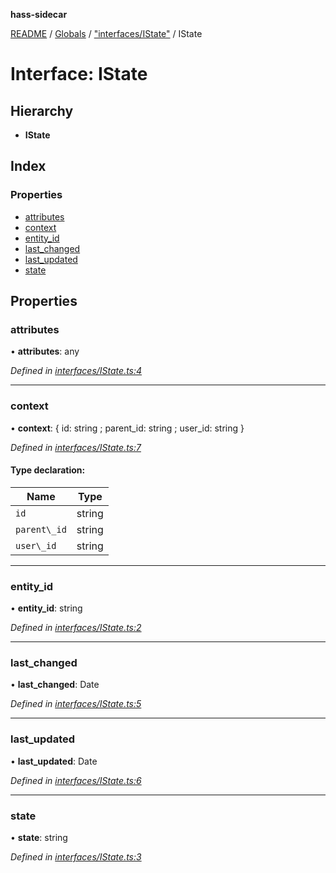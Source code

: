 **hass-sidecar**

[README](../README.md) / [Globals](../globals.md) / ["interfaces/IState"](../modules/_interfaces_istate_.md) / IState

# Interface: IState

## Hierarchy

* **IState**

## Index

### Properties

* [attributes](_interfaces_istate_.istate.md#attributes)
* [context](_interfaces_istate_.istate.md#context)
* [entity\_id](_interfaces_istate_.istate.md#entity_id)
* [last\_changed](_interfaces_istate_.istate.md#last_changed)
* [last\_updated](_interfaces_istate_.istate.md#last_updated)
* [state](_interfaces_istate_.istate.md#state)

## Properties

### attributes

•  **attributes**: any

*Defined in [interfaces/IState.ts:4](https://github.com/danitetus/hass-sidecar/blob/ebe6f85/src/interfaces/IState.ts#L4)*

___

### context

•  **context**: { id: string ; parent_id: string ; user_id: string  }

*Defined in [interfaces/IState.ts:7](https://github.com/danitetus/hass-sidecar/blob/ebe6f85/src/interfaces/IState.ts#L7)*

#### Type declaration:

Name | Type |
------ | ------ |
`id` | string |
`parent\_id` | string |
`user\_id` | string |

___

### entity\_id

•  **entity\_id**: string

*Defined in [interfaces/IState.ts:2](https://github.com/danitetus/hass-sidecar/blob/ebe6f85/src/interfaces/IState.ts#L2)*

___

### last\_changed

•  **last\_changed**: Date

*Defined in [interfaces/IState.ts:5](https://github.com/danitetus/hass-sidecar/blob/ebe6f85/src/interfaces/IState.ts#L5)*

___

### last\_updated

•  **last\_updated**: Date

*Defined in [interfaces/IState.ts:6](https://github.com/danitetus/hass-sidecar/blob/ebe6f85/src/interfaces/IState.ts#L6)*

___

### state

•  **state**: string

*Defined in [interfaces/IState.ts:3](https://github.com/danitetus/hass-sidecar/blob/ebe6f85/src/interfaces/IState.ts#L3)*

